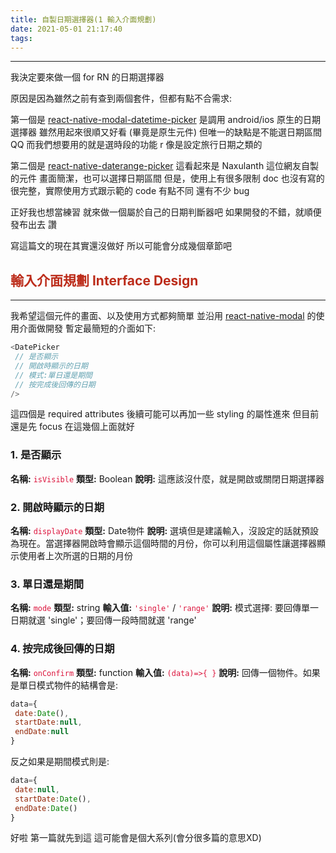 ```yaml
---
title: 自製日期選擇器(1 輸入介面規劃)
date: 2021-05-01 21:17:40
tags:
---
```


---
我決定要來做一個 for RN 的日期選擇器

原因是因為雖然之前有查到兩個套件，但都有點不合需求:

第一個是 [react-native-modal-datetime-picker](https://github.com/mmazzarolo/react-native-modal-datetime-picker)
是調用 android/ios 原生的日期選擇器
雖然用起來很順又好看 (畢竟是原生元件)
但唯一的缺點是不能選日期區間 QQ
而我們想要用的就是選時段的功能 r
像是設定旅行日期之類的

第二個是 [react-native-daterange-picker](https://github.com/naxulanth/react-native-daterange-picker/)
這看起來是 Naxulanth 這位網友自製的元件
畫面簡潔，也可以選擇日期區間
但是，使用上有很多限制
doc 也沒有寫的很完整，實際使用方式跟示範的 code 有點不同
還有不少 bug

正好我也想當練習
就來做一個屬於自己的日期判斷器吧
如果開發的不錯，就順便發布出去 讚

寫這篇文的現在其實還沒做好
所以可能會分成幾個章節吧

## <font color="#BC2C1A">輸入介面規劃 Interface Design</font>

---

我希望這個元件的畫面、以及使用方式都夠簡單
並沿用 [react-native-modal](https://github.com/react-native-modal/react-native-modal) 的使用介面做開發
暫定最簡短的介面如下:
```javascript
<DatePicker
 // 是否顯示
 // 開啟時顯示的日期
 // 模式:單日還是期間
 // 按完成後回傳的日期
/>
```
這四個是 required attributes
後續可能可以再加一些 styling 的屬性進來
但目前還是先 focus 在這幾個上面就好

### 1. 是否顯示

<strong>名稱:</strong> <font color="crimson">`isVisible`</font>
<strong>類型:</strong> Boolean
<strong>說明:</strong> 這應該沒什麼，就是開啟或關閉日期選擇器

### 2. 開啟時顯示的日期

<strong>名稱:</strong> <font color="crimson">`displayDate`</font>
<strong>類型:</strong> Date物件
<strong>說明:</strong> 選填但是建議輸入，沒設定的話就預設為現在。當選擇器開啟時會顯示這個時間的月份，你可以利用這個屬性讓選擇器顯示使用者上次所選的日期的月份

### 3. 單日還是期間

<strong>名稱:</strong> <font color="crimson">`mode`</font>
<strong>類型:</strong> string
<strong>輸入值:</strong> <font color="crimson">`'single'`</font> / <font color="crimson">`'range'`</font>
<strong>說明:</strong> 模式選擇: 要回傳單一日期就選 'single'；要回傳一段時間就選 'range'

### 4. 按完成後回傳的日期

<strong>名稱:</strong> <font color="crimson">`onConfirm`</font>
<strong>類型:</strong> function
<strong>輸入值:</strong> <font color="crimson">`(data)=>{ }`</font>
<strong>說明:</strong> 回傳一個物件。如果是單日模式物件的結構會是: 
```javascript
data={
 date:Date(),
 startDate:null,
 endDate:null
}
```
反之如果是期間模式則是:
```javascript
data={
 date:null,
 startDate:Date(),
 endDate:Date()
}
```

好啦 第一篇就先到這
這可能會是個大系列(會分很多篇的意思XD)